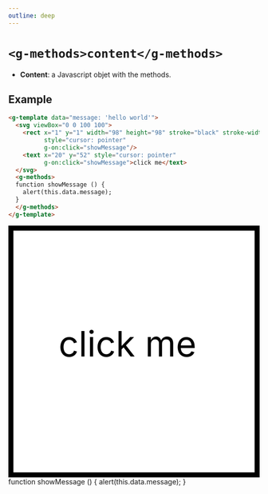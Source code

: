 ```yaml
---
outline: deep
---
```


# `<g-methods>content</g-methods>`

- **Content**: a Javascript objet with the methods.

## Example

```html
<g-template data="message: 'hello world'">
  <svg viewBox="0 0 100 100">
    <rect x="1" y="1" width="98" height="98" stroke="black" stroke-width="2" fill="white"
          style="cursor: pointer"
          g-on:click="showMessage"/>
    <text x="20" y="52" style="cursor: pointer"
          g-on:click="showMessage">click me</text>
  </svg>
  <g-methods>
  function showMessage () {
    alert(this.data.message);
  }
  </g-methods>
</g-template>
```

<g-template data="message: 'hello world'">
  <svg viewBox="0 0 100 100">
    <rect x="1" y="1" width="98" height="98" stroke="black" stroke-width="2" fill="white"
          style="cursor: pointer"
          g-on:click="showMessage"/>
    <text x="20" y="52" style="cursor: pointer"
          g-on:click="showMessage">click me</text>
  </svg>
  <g-methods>
  function showMessage () {
    alert(this.data.message);
  }
  </g-methods>
</g-template>
